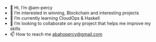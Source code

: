 - 👋 Hi, I’m @am-percy
- 👀 I’m interested in winning, Blockchain and interesting projects 
- 🌱 I’m currently learning CloudOps & Haskell
- 💞️ I’m looking to collaborate on any project that helps me improve my skills
- 📫 How to reach me abahopercy@gmail.com 

<!---
am-percy/am-percy is a ✨ special ✨ repository because its `README.md` (this file) appears on your GitHub profile.
You can click the Preview link to take a look at your changes.
--->

